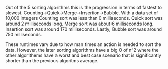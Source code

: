 Out of the 5 sorting algorithms this is the progression in terms of fastest to slowest.
Counting->Quick->Merge->Insertion->Bubble.
With a data set of 10,000 integers Counting sort was less than 0 milliseconds. Quick sort was around 2 milliseconds long. Merge sort was about 6 milliseconds long. Insertion sort was around 170 milliseconds. Lastly, Bubble sort was around 750 milliseconds.

These runtimes vary due to how man times an action is needed to sort the data. However, the later sorting algorithms have a big O of n^2 where the other algorithems have a worst and best case scenario that is significantly shorter than the previous algoritms average. 